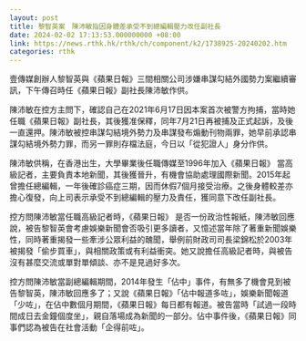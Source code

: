 ```yaml
---
layout: post
title: 黎智英案　陳沛敏指因身體差承受不到總編輯壓力改任副社長
date: 2024-02-02 17:13:53.000000000 +08:00
link: https://news.rthk.hk/rthk/ch/component/k2/1738925-20240202.htm
categories: rthk
---
```


壹傳媒創辦人黎智英與《蘋果日報》三間相關公司涉嫌串謀勾結外國勢力案繼續審訊，下午傳召時任《蘋果日報》副社長陳沛敏作供。

陳沛敏在控方主問下，確認自己在2021年6月17日因本案首次被警方拘捕，當時她任職《蘋果日報》副社長，其後獲准保釋，同年7月21日再被捕及正式起訴，及後一直還押。陳沛敏被控串謀勾結境外勢力及串謀發布煽動刊物兩罪，她早前承認串謀勾結境外勢力罪，而另一罪則存檔法庭，今日以「從犯證人」身分作供。

陳沛敏供稱，在香港出生，大學畢業後任職傳媒至1996年加入《蘋果日報》 當高級記者，主要負責本地新聞，其後獲晉升，有機會協助處理國際新聞。2015年起曾擔任總編輯，一年後確診癌症三期，因而休假7個月接受治療。之後身體較差亦擔心復發，向上司表示承受不到總編輯的壓力及責任，獲同意下改任副社長。

控方問陳沛敏當任職高級記者時，《蘋果日報》 是否一份政治性報紙，陳沛敏回應說，被告黎智英會考慮娛樂新聞會否吸引更多讀者，又憶述當年除了著重新聞娛樂性，同時著重揭發一些牽涉公眾利益的醜聞，舉例前財政司司長梁錦松於2003年被揭發「偷步買車」，與相關政策或有利益衝突。她又說擔任高級記者時，與被告沒有甚麼交流或單對單傾談、亦不是見過好多次。

控方問陳沛敏當副總編輯期間，2014年發生「佔中」事件，有無多了機會見到被告黎智英，陳沛敏回應多了；又說《蘋果日報》「佔中報道多咗」，娛樂新聞報道「少咗」，在佔中數個月期間，《蘋果日報》每日都有報道。被告當時「試過一段時間成日去金鐘個度坐」，親自落場成為新聞的一部分。佔中事件後，《蘋果日報》同事們認為被告在社會活動「企得前咗」。

